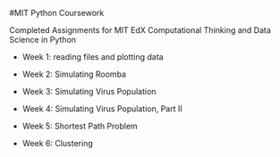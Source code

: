 #MIT Python Coursework

Completed Assignments for MIT EdX Computational Thinking and Data Science in Python

- Week 1: reading files and plotting data

- Week 2: Simulating Roomba

- Week 3: Simulating Virus Population

- Week 4: Simulating Virus Population, Part II

- Week 5: Shortest Path Problem

- Week 6: Clustering